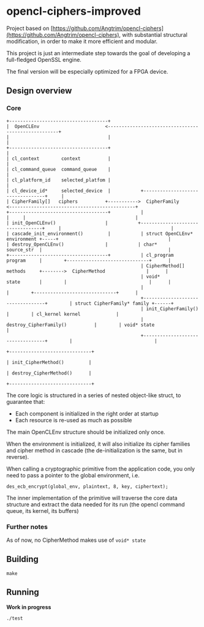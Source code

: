 # opencl-ciphers-improved

Project based on [https://github.com/Angtrim/opencl-ciphers](https://github.com/Angtrim/opencl-ciphers),
with substantial structural modification, in order to make it more efficient and modular.

This project is just an intermediate step towards the goal of developing a full-fledged
OpenSSL engine.

The final version will be especially optimized for a FPGA device.


## Design overview

### Core

    +------------------------------------+
    |  OpenCLEnv                        <----------------------------------------------------+
    |                                    |                                                    |
    +------------------------------------+                                                    |
    | cl_context        context          |                                                    |
    | cl_command_queue  command_queue    |                                                    |
    | cl_platform_id    selected_platfom |                                                    |
    | cl_device_id*     selected_device  |           +----------------------------------+     |
    | CipherFamily[]   ciphers          +----------->  CipherFamily                   <----------------------------------------------+
    +------------------------------------+           |                                  |     |                                        |
    | init_OpenCLEnv()                  |           +----------------------------------+     |                                        |
    | cascade_init_environment()         |           | struct OpenCLEnv*   environment +-----+                                        |
    | destroy_OpenCLEnv()               |           | char*                source_str  |                                              |
    +------------------------------------+           | cl_program           program     |        +------------------------------+      |
                                                     | CipherMethod[]      methods     +-------->  CipherMethod               |      |
                                                     | void*                state       |        |                              |      |
                                                     |                                  |        +------------------------------+      |
                                                     +----------------------------------+        | struct CipherFamily* family +------+
                                                     | init_CipherFamily()             |        | cl_kernel kernel             |
                                                     | destroy_CipherFamily()          |        | void* state                  |
                                                     +----------------------------------+        |                              |
                                                                                                 +------------------------------+
                                                                                                 | init_CipherMethod()         |
                                                                                                 | destroy_CipherMethod()      |
                                                                                                 +------------------------------+

The core logic is structured in a series of nested object-like struct, to guarantee that:

* Each component is initialized in the right order at startup
* Each resource is re-used as much as possible

The main OpenCLEnv structure should be initialized only once.

When the environment is initialized, it will also initialize its cipher families and
cipher method in cascade (the de-initialization is the same, but in reverse).

When calling a cryptographic primitive from the application code, you only need to
pass a pointer to the global environment, i.e.

    des_ecb_encrypt(global_env, plaintext, 8, key, ciphertext);

The inner implementation of the primitive will traverse the core data structure
and extract the data needed for its run (the opencl command queue, its kernel,
its buffers)

### Further notes

As of now, no CipherMethod makes use of `void* state`


## Building

    make

## Running

**Work in progress**

    ./test
